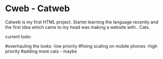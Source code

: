 # Cweb - Catweb

Catweb is my first HTML project. Startet learning the language recently and the first idea which came to my head was making a website with.. Cats.

current todo:

#overhauling the looks -low priority
#fixing scaling on mobile phones -high priority
#adding more cats - maybe
